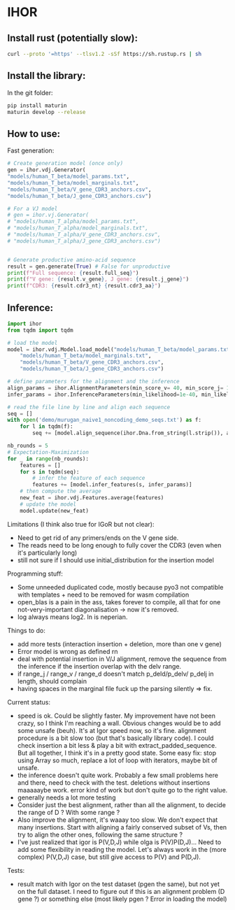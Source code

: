# IHOR

Install rust (potentially slow):
--------------------------------

``` sh
curl --proto '=https' --tlsv1.2 -sSf https://sh.rustup.rs | sh
```

Install the library:
--------------------

In the git folder:
``` sh
pip install maturin
maturin develop --release
```

How to use:
-----------

Fast generation:
```py
# Create generation model (once only)
gen = ihor.vdj.Generator(
"models/human_T_beta/model_params.txt",
"models/human_T_beta/model_marginals.txt",
"models/human_T_beta/V_gene_CDR3_anchors.csv",
"models/human_T_beta/J_gene_CDR3_anchors.csv")

# For a VJ model
# gen = ihor.vj.Generator(
# "models/human_T_alpha/model_params.txt",
# "models/human_T_alpha/model_marginals.txt",
# "models/human_T_alpha/V_gene_CDR3_anchors.csv",
# "models/human_T_alpha/J_gene_CDR3_anchors.csv")


# Generate productive amino-acid sequence
result = gen.generate(True) # False for unproductive
print(f"Full sequence: {result.full_seq}")
print(f"V gene: {result.v_gene}, J gene: {result.j_gene}")
print(f"CDR3: {result.cdr3_nt} {result.cdr3_aa}")
```


Inference:
----------


```py
import ihor
from tqdm import tqdm

# load the model
model = ihor.vdj.Model.load_model("models/human_T_beta/model_params.txt",
	"models/human_T_beta/model_marginals.txt",
	"models/human_T_beta/V_gene_CDR3_anchors.csv",
	"models/human_T_beta/J_gene_CDR3_anchors.csv")

# define parameters for the alignment and the inference
align_params = ihor.AlignmentParameters(min_score_v= 40, min_score_j= 10, max_error_d=10)
infer_params = ihor.InferenceParameters(min_likelihood=1e-40, min_likelihood_error=1e-60)

# read the file line by line and align each sequence
seq = []
with open('demo/murugan_naive1_noncoding_demo_seqs.txt') as f:
	for l in tqdm(f):
		seq += [model.align_sequence(ihor.Dna.from_string(l.strip()), align_params)]

nb_rounds = 5
# Expectation-Maximization
for _ in range(nb_rounds):
	features = []
	for s in tqdm(seq):
		# infer the feature of each sequence
		features += [model.infer_features(s, infer_params)]
	# then compute the average
	new_feat = ihor.vdj.Features.average(features)
	# update the model
	model.update(new_feat)


```

Limitations (I think also true for IGoR but not clear):
- Need to get rid of any primers/ends on the V gene side.
- The reads need to be long enough to fully cover the CDR3 (even when it's particularly long)
- still not sure if I should use initial_distribution for the insertion model


Programming stuff:
- Some unneeded duplicated code, mostly because pyo3 not compatible with templates + need to be removed for wasm compilation
- open_blas is a pain in the ass, takes forever to compile, all that for one not-very-important diagonalisation -> now it's removed.
- log always means log2. ln is neperian.


Things to do:
- add more tests (interaction insertion + deletion, more than one v gene)
- Error model is wrong as defined rn
- deal with potential insertion in V/J alignment, remove the sequence from the inference if the insertion overlap with the delv range.
- if range_j / range_v / range_d doesn't match p_deld/p_delv/ p_delj in length, should complain
- having spaces in the marginal file fuck up the parsing silently => fix.

Current status:
- speed is ok. Could be slightly faster. My improvement have not been crazy, so I think I'm reaching a wall. Obvious changes would be to add some unsafe (beuh). It's at Igor speed now, so it's fine. alignment procedure is a bit slow too (but that's basically library code). I could check insertion a bit less & play a bit with extract_padded_sequence. But all together, I think it's in a pretty good state. Some easy fix: stop using Array so much, replace a lot of loop with iterators, maybe bit of unsafe.
- the inference doesn't quite work. Probably a few small problems here and there, need to check with the test. deletions without insertions maaaaaybe work. error kind of work but don't quite go to the right value.
- generally needs a lot more testing
- Consider just the best alignment, rather than all the alignment, to decide the range of D ? With some range ?
- Also improve the alignment, it's waaay too slow. We don't expect that many insertions. Start with aligning a fairly conserved subset of Vs, then try to align the other ones, following the same structure ?
- I've just realized that igor is P(V,D,J) while olga is P(V)P(D,J)... Need to add some flexibility in reading the model. Let's always work in the (more complex) P(V,D,J) case, but still give access to P(V) and P(D,J).


Tests:
- result match with Igor on the test dataset (pgen the same), but not yet on the full dataset. I need to figure out if this is an alignment problem (D gene ?) or something else (most likely pgen ? Error in loading the model)
